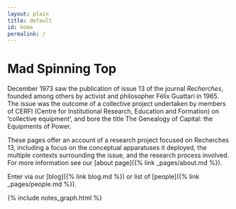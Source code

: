 ```yaml
---
layout: plain
title: default
id: home
permalink: /
---
```


# Mad Spinning Top

 December 1973 saw the publication of issue 13 of the journal
 *Recherches*, founded among others by activist and philosopher Félix
 Guattari in 1965. The issue was the outcome of a collective project
 undertaken by members of CERFI (Centre for Institutional Research,
 Education and Formation) on ‘collective equipment’, and bore the
 title The Genealogy of Capital: the Equipments of Power.
 
 These pages offer an account of a research project focused on
 Recherches 13, including a focus on the conceptual apparatuses it
 deployed, the multiple contexts surrounding the issue, and the
 research process involved. For more information see our [about
 page]({% link _pages/about.md %}).

Enter via our [blog]({% link blog.md %}) or list of [people]({% link _pages/people.md %}).

{% include notes_graph.html %}

